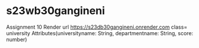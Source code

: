 # s23wb30gangineni

Assignment 10
Render url https://s23db30gangineni.onrender.com
class= university
Attributes(universityname: String, departmentname: String, score: number)